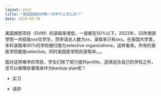 ```yaml
---
layout: post
title: "美国兽医DVM第一次申不上怎么办？"
date: 2024-05-30
---
```


美国兽医项目（DVM）的录取率很低，一直都在50%以下。2023年，32所兽医学院一共招收xxx位学生，而申请总人数为xx，录取率只有xxx。在美国大学里，本科录取率50%的学校被归类为selective organizations，这样看来，所有的兽医学院都是selective。同时美国医学院的录取率。。。

面对这样难申的项目，学生们除了努力提升profile，选择适合自己的学校之外，还可以做哪些事情来作为backup plan呢？

+ 实习

+ 读研
